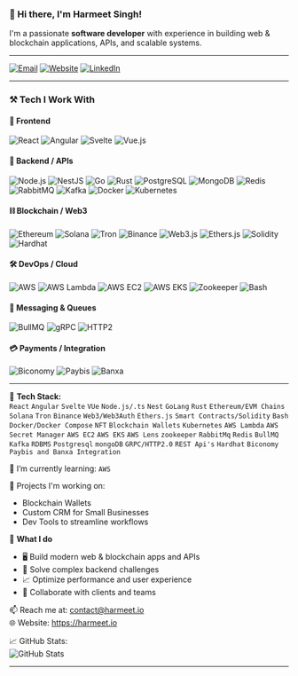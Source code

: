 ### 👋 Hi there, I'm Harmeet Singh!
I'm a passionate **software developer** with experience in building web & blockchain applications, APIs, and scalable systems.

---

[![Email](https://img.shields.io/badge/Email-contact@harmeet.io-red?style=flat-square&logo=gmail)](mailto:contact@harmeet.io)
[![Website](https://img.shields.io/badge/Website-harmeet.io-blue?style=flat-square&logo=google-chrome)](https://harmeet.io)
[![LinkedIn](https://img.shields.io/badge/LinkedIn-Connect-blue?style=flat-square&logo=linkedin)](https://linkedin.com/in/YOUR-LINKEDIN-ID)

---

### ⚒️ Tech I Work With

#### 🧩 Frontend
![React](https://img.shields.io/badge/-React-black?style=flat-square&logo=react)
![Angular](https://img.shields.io/badge/-Angular-red?style=flat-square&logo=angular)
![Svelte](https://img.shields.io/badge/-Svelte-orange?style=flat-square&logo=svelte)
![Vue.js](https://img.shields.io/badge/-Vue.js-4FC08D?style=flat-square&logo=vue.js)

#### 🔧 Backend / APIs
![Node.js](https://img.shields.io/badge/-Node.js-339933?style=flat-square&logo=node.js)
![NestJS](https://img.shields.io/badge/-NestJS-E0234E?style=flat-square&logo=nestjs)
![Go](https://img.shields.io/badge/-Go-00ADD8?style=flat-square&logo=go)
![Rust](https://img.shields.io/badge/-Rust-black?style=flat-square&logo=rust)
![PostgreSQL](https://img.shields.io/badge/-PostgreSQL-336791?style=flat-square&logo=postgresql)
![MongoDB](https://img.shields.io/badge/-MongoDB-47A248?style=flat-square&logo=mongodb)
![Redis](https://img.shields.io/badge/-Redis-DC382D?style=flat-square&logo=redis)
![RabbitMQ](https://img.shields.io/badge/-RabbitMQ-FF6600?style=flat-square&logo=rabbitmq)
![Kafka](https://img.shields.io/badge/-Kafka-231F20?style=flat-square&logo=apachekafka)
![Docker](https://img.shields.io/badge/-Docker-2496ED?style=flat-square&logo=docker)
![Kubernetes](https://img.shields.io/badge/-Kubernetes-326CE5?style=flat-square&logo=kubernetes)

#### ⛓️ Blockchain / Web3
![Ethereum](https://img.shields.io/badge/-Ethereum-3C3C3D?style=flat-square&logo=ethereum)
![Solana](https://img.shields.io/badge/-Solana-9945FF?style=flat-square&logo=solana)
![Tron](https://img.shields.io/badge/-Tron-E50914?style=flat-square&logo=tron)
![Binance](https://img.shields.io/badge/-Binance-yellow?style=flat-square&logo=binance)
![Web3.js](https://img.shields.io/badge/-Web3.js-F16822?style=flat-square&logo=web3dotjs)
![Ethers.js](https://img.shields.io/badge/-Ethers.js-3C3C3D?style=flat-square)
![Solidity](https://img.shields.io/badge/-Solidity-black?style=flat-square&logo=solidity)
![Hardhat](https://img.shields.io/badge/-Hardhat-yellow?style=flat-square)

#### 🛠️ DevOps / Cloud
![AWS](https://img.shields.io/badge/-AWS-232F3E?style=flat-square&logo=amazon-aws)
![AWS Lambda](https://img.shields.io/badge/-Lambda-FF9900?style=flat-square&logo=awslambda)
![AWS EC2](https://img.shields.io/badge/-EC2-FF9900?style=flat-square&logo=amazonaws)
![AWS EKS](https://img.shields.io/badge/-EKS-FF9900?style=flat-square&logo=amazoneks)
![Zookeeper](https://img.shields.io/badge/-Zookeeper-FF6F00?style=flat-square)
![Bash](https://img.shields.io/badge/-Bash-4EAA25?style=flat-square&logo=gnubash)

#### 🧩 Messaging & Queues
![BullMQ](https://img.shields.io/badge/-BullMQ-red?style=flat-square)
![gRPC](https://img.shields.io/badge/-gRPC-0080FF?style=flat-square&logo=grpc)
![HTTP2](https://img.shields.io/badge/-HTTP2-005C9C?style=flat-square)

#### 💳 Payments / Integration
![Biconomy](https://img.shields.io/badge/-Biconomy-blue?style=flat-square)
![Paybis](https://img.shields.io/badge/-Paybis-4B69FF?style=flat-square)
![Banxa](https://img.shields.io/badge/-Banxa-1A1A1A?style=flat-square)

---

🔧 **Tech Stack:**  
`React` `Angular` `Svelte` `VUe` `Node.js/.ts` `Nest` `GoLang` `Rust` `Ethereum/EVM Chains` `Solana` `Tron` `Binance` `Web3/Web3Auth` `Ethers.js` `Smart Contracts/Solidity` `Bash` `Docker/Docker Compose` `NFT` `Blockchain Wallets` `Kubernetes` `AWS Lambda` `AWS Secret Manager` `AWS EC2` `AWS EKS` `AWS Lens` `zookeeper` `RabbitMq` `Redis` `BullMQ` `Kafka` `RDBMS` `Postgresql` `mongoDB` `GRPC/HTTP2.0` `REST Api's` `Hardhat` `Biconomy` `Paybis and Banxa Integration`

🌱 I’m currently learning: `AWS`

🚀 Projects I'm working on:
- Blockchain Wallets
- Custom CRM for Small Businesses 
- Dev Tools to streamline workflows

💼 **What I do**  
- 🖥️ Build modern web & blockchain apps and APIs  
- 🧩 Solve complex backend challenges  
- 📈 Optimize performance and user experience  
- 💬 Collaborate with clients and teams

📫 Reach me at: contact@harmeet.io  
🌐 Website: https://harmeet.io

📈 GitHub Stats:  
![GitHub Stats](https://github-readme-stats.vercel.app/api?username=singhharmeet-io&show_icons=true&theme=radical)

---
